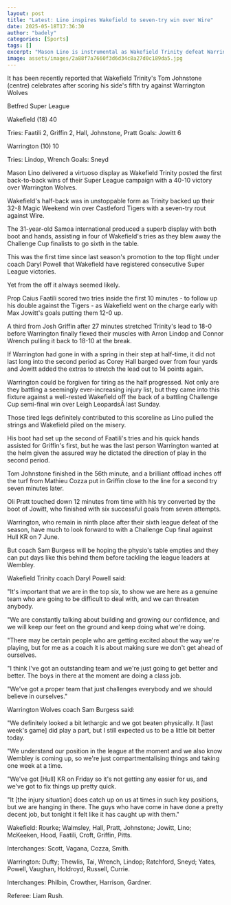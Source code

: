 ```yaml
---
layout: post
title: "Latest: Lino inspires Wakefield to seven-try win over Wire"
date: 2025-05-18T17:36:30
author: "badely"
categories: [Sports]
tags: []
excerpt: "Mason Lino is instrumental as Wakefield Trinity defeat Warrington Wolves 40-10 in Super League."
image: assets/images/2a88f7a7660f3d6d34c8a27d0c189da5.jpg
---
```


It has been recently reported that Wakefield Trinity's Tom Johnstone (centre) celebrates after scoring his side's fifth try against Warrington Wolves

Betfred Super League

Wakefield (18) 40

Tries: Faatili 2, Griffin 2, Hall, Johnstone, Pratt Goals: Jowitt 6

Warrington (10) 10

Tries: Lindop, Wrench Goals: Sneyd

Mason Lino delivered a virtuoso display as Wakefield Trinity posted the first back-to-back wins of their Super League campaign with a 40-10 victory over Warrington Wolves.

Wakefield's half-back was in unstoppable form as Trinity backed up their 32-8 Magic Weekend win over Castleford Tigers with a seven-try rout against Wire.

The 31-year-old Samoa international produced a superb display with both boot and hands, assisting in four of Wakefield's tries as they blew away the Challenge Cup finalists to go sixth in the table.

This was the first time since last season's promotion to the top flight under coach Daryl Powell that Wakefield have registered consecutive Super League victories.

Yet from the off it always seemed likely.

Prop Caius Faatili scored two tries inside the first 10 minutes - to follow up his double against the Tigers - as Wakefield went on the charge early with Max Jowitt's goals putting them 12-0 up.

A third from Josh Griffin after 27 minutes stretched Trinity's lead to 18-0 before Warrington finally flexed their muscles with Arron Lindop and Connor Wrench pulling it back to 18-10 at the break.

If Warrington had gone in with a spring in their step at half-time, it did not last long into the second period as Corey Hall barged over from four yards and Jowitt added the extras to stretch the lead out to 14 points again.

Warrington could be forgiven for tiring as the half progressed. Not only are they battling a seemingly ever-increasing injury list, but they came into this fixture against a well-rested Wakefield off the back of a battling Challenge Cup semi-final win over Leigh LeopardsÂ last Sunday.

Those tired legs definitely contributed to this scoreline as Lino pulled the strings and Wakefield piled on the misery.

His boot had set up the second of Faatili's tries and his quick hands assisted for Griffin's first, but he was the last person Warrington wanted at the helm given the assured way he dictated the direction of play in the second period.

Tom Johnstone finished in the 56th minute, and a brilliant offload inches off the turf from Mathieu Cozza put in Griffin close to the line for a second try seven minutes later.

Oli Pratt touched down 12 minutes from time with his try converted by the boot of Jowitt, who finished with six successful goals from seven attempts.

Warrington, who remain in ninth place after their sixth league defeat of the season, have much to look forward to with a Challenge Cup final against Hull KR on 7 June.

But coach Sam Burgess will be hoping the physio's table empties and they can put days like this behind them before tackling the league leaders at Wembley.

Wakefield Trinity coach Daryl Powell said:

"It's important that we are in the top six, to show we are here as a genuine team who are going to be difficult to deal with, and we can threaten anybody.

"We are constantly talking about building and growing our confidence, and we will keep our feet on the ground and keep doing what we're doing.

"There may be certain people who are getting excited about the way we're playing, but for me as a coach it is about making sure we don't get ahead of ourselves.

"I think I've got an outstanding team and we're just going to get better and better. The boys in there at the moment are doing a class job.

"We've got a proper team that just challenges everybody and we should believe in ourselves."

Warrington Wolves coach Sam Burgess said:

"We definitely looked a bit lethargic and we got beaten physically. It [last week's game] did play a part, but I still expected us to be a little bit better today.

"We understand our position in the league at the moment and we also know Wembley is coming up, so we're just compartmentalising things and taking one week at a time.

"We've got [Hull] KR on Friday so it's not getting any easier for us, and we've got to fix things up pretty quick.

"It [the injury situation] does catch up on us at times in such key positions, but we are hanging in there. The guys who have come in have done a pretty decent job, but tonight it felt like it has caught up with them."

Wakefield: Rourke; Walmsley, Hall, Pratt, Johnstone; Jowitt, Lino; McKeeken, Hood, Faatili, Croft, Griffin, Pitts.

Interchanges: Scott, Vagana, Cozza, Smith.

Warrington: Dufty; Thewlis, Tai, Wrench, Lindop; Ratchford, Sneyd; Yates, Powell, Vaughan, Holdroyd, Russell, Currie.

Interchanges: Philbin, Crowther, Harrison, Gardner.

Referee: Liam Rush.

